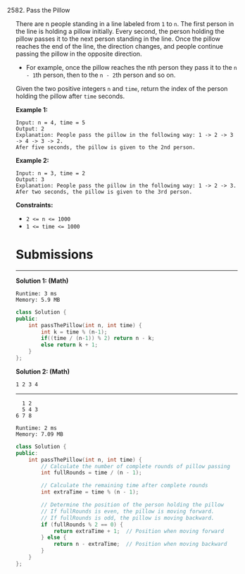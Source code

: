 2582. Pass the Pillow

There are n people standing in a line labeled from `1` to `n`. The first person in the line is holding a pillow initially. Every second, the person holding the pillow passes it to the next person standing in the line. Once the pillow reaches the end of the line, the direction changes, and people continue passing the pillow in the opposite direction.

* For example, once the pillow reaches the nth person they pass it to the `n - 1`th person, then to the `n - 2`th person and so on.

Given the two positive integers `n` and `time`, return the index of the person holding the pillow after `time` seconds.

 

**Example 1:**
```
Input: n = 4, time = 5
Output: 2
Explanation: People pass the pillow in the following way: 1 -> 2 -> 3 -> 4 -> 3 -> 2.
Afer five seconds, the pillow is given to the 2nd person.
```

**Example 2:**
```
Input: n = 3, time = 2
Output: 3
Explanation: People pass the pillow in the following way: 1 -> 2 -> 3.
Afer two seconds, the pillow is given to the 3rd person.
```

**Constraints:**

* `2 <= n <= 1000`
* `1 <= time <= 1000`

# Submissions
---
**Solution 1: (Math)**
```
Runtime: 3 ms
Memory: 5.9 MB
```
```c++
class Solution {
public:
    int passThePillow(int n, int time) {
        int k = time % (n-1);
        if((time / (n-1)) % 2) return n - k;
        else return k + 1;
    }
};
```

**Solution 2: (Math)**

    1 2 3 4
  -----------
      1 2
      5 4 3
    6 7 8

```
Runtime: 2 ms
Memory: 7.09 MB
```
```c++
class Solution {
public:
    int passThePillow(int n, int time) {
        // Calculate the number of complete rounds of pillow passing
        int fullRounds = time / (n - 1);

        // Calculate the remaining time after complete rounds
        int extraTime = time % (n - 1);

        // Determine the position of the person holding the pillow
        // If fullRounds is even, the pillow is moving forward.
        // If fullRounds is odd, the pillow is moving backward.
        if (fullRounds % 2 == 0) {
            return extraTime + 1;  // Position when moving forward
        } else {
            return n - extraTime;  // Position when moving backward
        }
    }
};
```
